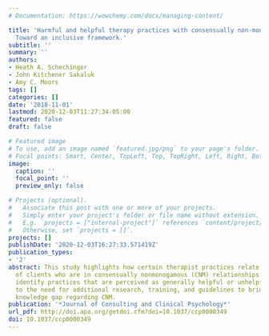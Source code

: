 ```yaml
---
# Documentation: https://wowchemy.com/docs/managing-content/

title: 'Harmful and helpful therapy practices with consensually non-monogamous clients:
  Toward an inclusive framework.'
subtitle: ''
summary: ''
authors:
- Heath A. Schechinger
- John Kitchener Sakaluk
- Amy C. Moors
tags: []
categories: []
date: '2018-11-01'
lastmod: 2020-12-03T11:27:34-05:00
featured: false
draft: false

# Featured image
# To use, add an image named `featured.jpg/png` to your page's folder.
# Focal points: Smart, Center, TopLeft, Top, TopRight, Left, Right, BottomLeft, Bottom, BottomRight.
image:
  caption: ''
  focal_point: ''
  preview_only: false

# Projects (optional).
#   Associate this post with one or more of your projects.
#   Simply enter your project's folder or file name without extension.
#   E.g. `projects = ["internal-project"]` references `content/project/deep-learning/index.md`.
#   Otherwise, set `projects = []`.
projects: []
publishDate: '2020-12-03T16:27:33.571419Z'
publication_types:
- '2'
abstract: This study highlights how certain therapist practices relate to the experiences
  of clients who are in consensually nonmonogamous (CNM) relationships. The results
  identify practices that are perceived as generally helpful or unhelpful, and point
  to the need for additional research, training, and guidelines to bridge therapists’
  knowledge gap regarding CNM.
publication: '*Journal of Consulting and Clinical Psychology*'
url_pdf: http://doi.apa.org/getdoi.cfm?doi=10.1037/ccp0000349
doi: 10.1037/ccp0000349
---
```

